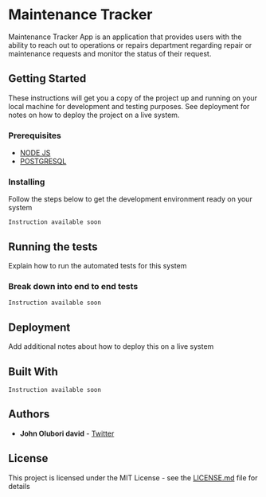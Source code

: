 # Maintenance Tracker

Maintenance Tracker App is an application that provides users with the ability to reach out to operations or repairs department regarding repair or maintenance requests and monitor the status of their request.

## Getting Started

These instructions will get you a copy of the project up and running on your local machine for development and testing purposes. See deployment for notes on how to deploy the project on a live system.

### Prerequisites

- [NODE JS](https://nodejs.org/en/)
- [POSTGRESQL](https://www.postgresql.org/)

### Installing

Follow the steps below to get the development environment ready on your system

```
Instruction available soon
```

## Running the tests

Explain how to run the automated tests for this system

### Break down into end to end tests

```
Instruction available soon
```

## Deployment

Add additional notes about how to deploy this on a live system

## Built With

```
Instruction available soon
```

## Authors

* **John Olubori david** - [Twitter](https://twitter.com/holuborhee)

## License

This project is licensed under the MIT License - see the [LICENSE.md](LICENSE.md) file for details
